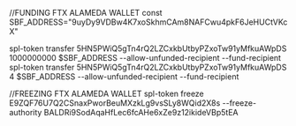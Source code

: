 
//FUNDING FTX ALAMEDA WALLET 
const SBF_ADDRESS="9uyDy9VDBw4K7xoSkhmCAm8NAFCwu4pkF6JeHUCtVKcX"

spl-token transfer 5HN5PWiQ5gTn4rQ2LZCxkbUtbyPZxoTw91yMfkuAWpDS 1000000000 $SBF_ADDRESS  --allow-unfunded-recipient  --fund-recipient 
spl-token transfer 5HN5PWiQ5gTn4rQ2LZCxkbUtbyPZxoTw91yMfkuAWpDS 4 $SBF_ADDRESS --allow-unfunded-recipient  --fund-recipient 


//FREEZING FTX ALAMEDA WALLET
spl-token freeze  E9ZQF76U7Q2CSnaxPworBeuMXzkLg9vsSLy8WQid2X8s --freeze-authority BALDRi9SodAqaHfLec6fcAHe6xZe9z12ikideVBp5tEA

